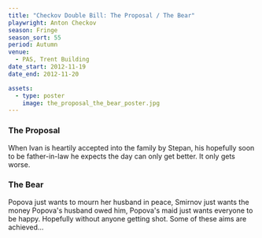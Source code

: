 ```yaml
---
title: "Checkov Double Bill: The Proposal / The Bear"
playwright: Anton Checkov
season: Fringe
season_sort: 55
period: Autumn
venue:
  - PAS, Trent Building
date_start: 2012-11-19
date_end: 2012-11-20

assets:
  - type: poster
    image: the_proposal_the_bear_poster.jpg
---
```


### The Proposal
When Ivan is heartily accepted into the family by Stepan, his hopefully soon to be father-in-law he expects the day can only get better. It only gets worse.

### The Bear
Popova just wants to mourn her husband in peace, Smirnov just wants the money Popova's husband owed him, Popova's maid just wants everyone to be happy. Hopefully without anyone getting shot. Some of these aims are achieved…